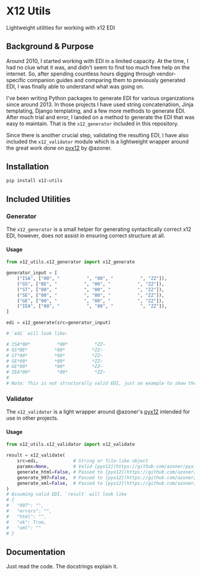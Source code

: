 # X12 Utils
Lightweight utilities for working with x12 EDI

## Background & Purpose
Around 2010, I started working with EDI in a limited capacity.  At the time, I had no clue what it was, and didn't seem to find too much free help on the internet.  So, after spending countless hours digging through vendor-specific companion guides and comparing them to previously generated EDI, I was finally able to understand what was going on.  

I've been writing Python packages to generate EDI for various organizations since around 2013.  In those projects I have used string concatenatiion, Jinja templating, Django templating, and a few more methods to generate EDI.  After much trial and error, I landed on a method to generate the EDI that was easy to maintain.  That is the `x12_generator` included in this repository.

Since there is another crucial step, validating the resulting EDI, I have also included the `x12_validator` module which is a lightweight wrapper around the great work done on [pyx12](https://github.com/azoner/pyx12) by @azoner.

## Installation
``` sh
pip install x12-utils
```

## Included Utilities
### Generator
The `x12_generator` is a small helper for generating syntactically correct x12 EDI, however, does not assist in ensuring correct structure at all.
#### Usage
``` py
from x12_utils.x12_generator import x12_generate

generator_input = [
    ("ISA", ["00", "          ", "00", "          ", "ZZ"]),
    ("GS", ["BE", "          ", "00", "          ", "ZZ"]),
    ("ST", ["00", "          ", "00", "          ", "ZZ"]),
    ("SE", ["00", "          ", "00", "          ", "ZZ"]),
    ("GE", ["00", "          ", "00", "          ", "ZZ"]),
    ("IEA", ["00", "          ", "00", "          ", "ZZ"]),
]

edi = x12_generate(src=generator_input)

# `edi` will look like:

# ISA*00*          *00*          *ZZ~
# GS*BE*          *00*          *ZZ~
# ST*00*          *00*          *ZZ~
# SE*00*          *00*          *ZZ~
# GE*00*          *00*          *ZZ~
# IEA*00*          *00*          *ZZ~
#
# Note: This is not structurally valid EDI, just an example to show the format.

```

### Validator
The `x12_validator` is a light wrapper around @azoner's [pyx12](https://github.com/azoner/pyx12) intended for use in other projects.
#### Usage
``` py
from x12_utils.x12_validator import x12_validate

result = x12_validate(
    src=edi,             # String or file-like object
    params=None,         # Valid [pyx12](https://github.com/azoner/pyx12) params or None
    generate_html=False, # Passed to [pyx12](https://github.com/azoner/pyx12)
    generate_997=False,  # Passed to [pyx12](https://github.com/azoner/pyx12)
    generate_xml=False,  # Passed to [pyx12](https://github.com/azoner/pyx12)
)
# Assuming valid EDI, `result` will look like
# {
#   "997": "",
#   "errors": "",
#   "html": "",
#   "ok": True,
#   "xml": ""
# }

```

## Documentation
Just read the code.  The docstrings explain it.
